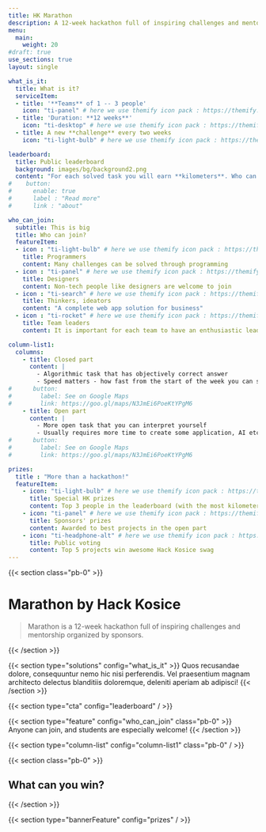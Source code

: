 ```yaml
---
title: HK Marathon
description: A 12-week hackathon full of inspiring challenges and mentorship organized by sponsors
menu:
  main:
    weight: 20
#draft: true
use_sections: true
layout: single

what_is_it:
  title: What is it?
  serviceItem:
  - title: '**Teams** of 1 -- 3 people'
    icon: "ti-panel" # here we use themify icon pack : https://themify.me/themify-icons
  - title: 'Duration: **12 weeks**'
    icon: "ti-desktop" # here we use themify icon pack : https://themify.me/themify-icons
  - title: A new **challenge** every two weeks
    icon: "ti-light-bulb" # here we use themify icon pack : https://themify.me/themify-icons

leaderboard:
  title: Public leaderboard
  background: images/bg/background2.png
  content: "For each solved task you will earn **kilometers**. Who can run the furthest?"
#    button:
#      enable: true
#      label : "Read more"
#      link : "about"

who_can_join:
  subtitle: This is big
  title: Who can join?
  featureItem:
  - icon : "ti-light-bulb" # here we use themify icon pack : https://themify.me/themify-icons
    title: Programmers
    content: Many challenges can be solved through programming
  - icon : "ti-panel" # here we use themify icon pack : https://themify.me/themify-icons
    title: Designers
    content: Non-tech people like designers are welcome to join
  - icon : "ti-search" # here we use themify icon pack : https://themify.me/themify-icons
    title: Thinkers, ideators
    content: "A complete web app solution for business"
  - icon : "ti-rocket" # here we use themify icon pack : https://themify.me/themify-icons
    title: Team leaders
    content: It is important for each team to have an enthusiastic leader.

column-list1:
  columns:
    - title: Closed part
      content: |
        - Algorithmic task that has objectively correct answer
        - Speed matters - how fast from the start of the week you can solve this?
#      button:
#        label: See on Google Maps
#        link: https://goo.gl/maps/N3JmEi6PoeKtYPgM6
    - title: Open part
      content: |
        - More open task that you can interpret yourself
        - Usually requires more time to create some application, AI etc.
#      button:
#        label: See on Google Maps
#        link: https://goo.gl/maps/N3JmEi6PoeKtYPgM6

prizes:
  title : "More than a hackathon!"
  featureItem:
    - icon: "ti-light-bulb" # here we use themify icon pack : https://themify.me/themify-icons
      title: Special HK prizes
      content: Top 3 people in the leaderboard (with the most kilometers collected)
    - icon: "ti-panel" # here we use themify icon pack : https://themify.me/themify-icons
      title: Sponsors' prizes
      content: Awarded to best projects in the open part
    - icon: "ti-headphone-alt" # here we use themify icon pack : https://themify.me/themify-icons
      title: Public voting
      content: Top 5 projects win awesome Hack Kosice swag
---
```


{{< section class="pb-0" >}}
# Marathon by Hack Kosice

> Marathon is a 12-week hackathon full of inspiring challenges and mentorship organized by sponsors.

{{< /section >}}

{{< section type="solutions" config="what_is_it" >}}
Quos recusandae dolore, consequuntur nemo hic nisi perferendis. Vel praesentium magnam architecto delectus blanditiis doloremque, deleniti aperiam ab adipisci!
{{< /section >}}

{{< section type="cta" config="leaderboard" / >}}

{{< section type="feature" config="who_can_join" class="pb-0" >}}
Anyone can join, and students are especially welcome!
{{< /section >}}

{{< section type="column-list" config="column-list1" class="pb-0" / >}}

{{< section class="pb-0" >}}
## What can you win?
{{< /section >}}

{{< section type="bannerFeature" config="prizes" / >}}

